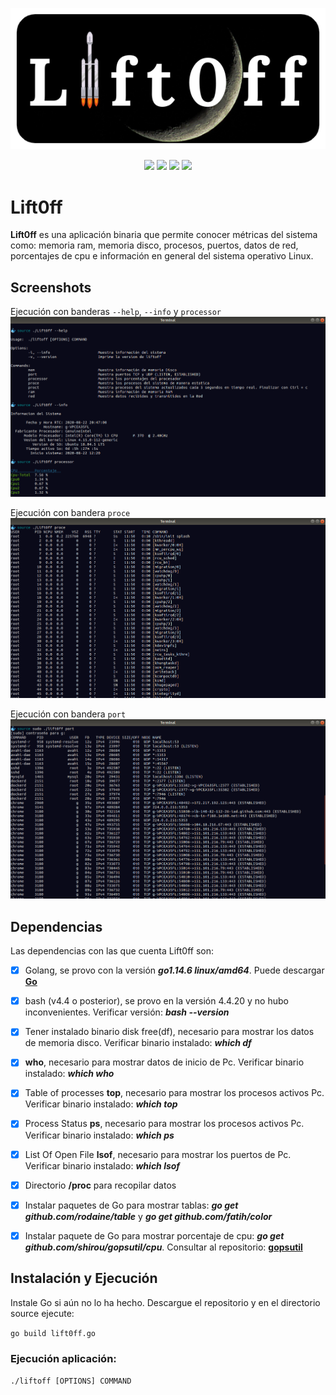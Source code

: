 <p align="center"> 
<img src="image/logo.png">
</p>
<p align="center">
    <a href="https://img.shields.io/badge/-Linux-grey?logo=linux" alt="Linux">
        <img src="https://img.shields.io/badge/-Linux-grey?logo=linux" /></a>
    <a href="https://img.shields.io/badge/Bash-v4.4%5E-green?logo=GNU%20bash" alt="Bash">
        <img src="https://img.shields.io/badge/Bash-v4.4%5E-green?logo=GNU%20bash" /></a>
    <a href="https://img.shields.io/badge/Go-v1.14.6-blue" alt="Go">
        <img src="https://img.shields.io/badge/Go-v1.14.6-blue" /></a>
    <a href="https://img.shields.io/badge/version-v1.0.0-informational" alt="Version">
        <img src="https://img.shields.io/badge/version-v1.0.0-informational" /></a>
</p>

# Lift0ff

**Lift0ff** es una aplicación binaria que permite conocer métricas del sistema como: memoria ram, memoria disco, procesos, puertos, datos de red, porcentajes de cpu e información en general del sistema operativo Linux.


## Screenshots

Ejecución con banderas `--help`, `--info` y `processor`
![Screenshot 1](image/image1.png)

Ejecución con bandera `proce`
![Screenshot 2](image/image2.png)

Ejecución con bandera `port`
![Screenshot 3](image/image3.png)


## Dependencias
Las dependencias con las que cuenta Lift0ff son:
- [x] Golang, se provo con la versión ***go1.14.6 linux/amd64***. Puede descargar **[Go](https://golang.org/dl/)** 
- [x] bash (v4.4 o posterior), se provo en la versión 4.4.20 y no hubo inconvenientes. Verificar versión: ***bash --version***
- [x] Tener instalado binario disk free(df), necesario para mostrar los datos de memoria disco. Verificar binario instalado: ***which df***
- [x] **who**, necesario para mostrar datos de inicio de Pc. Verificar binario instalado: ***which who*** 
- [x] Table of processes **top**, necesario para mostrar los procesos activos Pc. Verificar binario instalado: ***which top*** 
- [x] Process Status **ps**, necesario para mostrar los procesos activos Pc. Verificar binario instalado: ***which ps***
- [x] List Of Open File **lsof**, necesario para mostrar los puertos de Pc. Verificar binario instalado: ***which lsof***
- [x] Directorio **/proc** para recopilar datos
- [x] Instalar paquetes de Go para mostrar tablas: ***go get github.com/rodaine/table*** y ***go get github.com/fatih/color***
- [x] Instalar paquete de Go para mostrar porcentaje de cpu: ***go get github.com/shirou/gopsutil/cpu***. Consultar al repositorio: **[gopsutil](https://github.com/shirou/gopsutil)** 
 

## Instalación y Ejecución

Instale Go si aún no lo ha hecho.
Descargue el repositorio y en el directorio source ejecute:

```go build lift0ff.go```

### Ejecución aplicación:

```./liftoff [OPTIONS] COMMAND```
